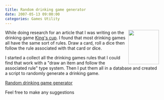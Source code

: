 ```yaml
---
title: Random drinking game generator
date: 2007-05-13 09:00:00
categories: Games Utility
---
```

<img src="/public/uploads/Tetley_Beer_100.jpg" align="right" height="112" width="100" />While doing research for an article that I was writing on the drinking game <a href="/drinking-game-kings-cup/">King's cup</a>. I found that most drinking games all have the same sort of rules. Draw a card, roll a dice then follow the rule associated with that card or dice.

I started a collect all the drinking games rules that I could find that work with a "draw an item and follow the associated rule" type system. Then I put them all in a database and created a script to randomly generate a drinking game.

<a href="http://www.abluestar.com/utilities/drinking_game/">Random drinking game generator</a>

Feel free to make any suggestions
